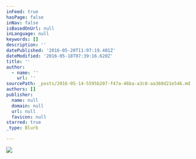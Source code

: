 ```yaml
---
inFeed: true
hasPage: false
inNav: false
isBasedOnUrl: null
inLanguage: null
keywords: []
description: ''
datePublished: '2016-05-20T11:07:19.401Z'
dateModified: '2016-05-18T07:39:16.620Z'
title: ''
author:
  - name: ''
    url: ''
sourcePath: _posts/2016-05-14-5595b207-f47a-46ba-a3c8-aa360d21e546.md
authors: []
publisher:
  name: null
  domain: null
  url: null
  favicon: null
starred: true
_type: Blurb

---
```

![](https://the-grid-user-content.s3-us-west-2.amazonaws.com/cb9e31d9-a7af-4409-ba29-51ecb0516f7f.jpg)